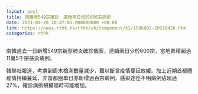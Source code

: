```yaml
---
layout: post
title: 南韓增549宗確診　連續兩日低於600宗病例
date: 2021-04-20 10:47:05.000000000 +08:00
link: https://news.rthk.hk/rthk/ch/component/k2/1586682-20210420.htm
categories: rthk
---
```


南韓過去一日新增549宗新型肺炎確診個案，連續兩日少於600宗，當地累積超過11萬5千宗感染病例。

韓聯社報道，考慮到周末檢測數量減少，難以斷言疫情蔓延放緩。加上近期首都圈疫情持續蔓延，非首都圈單日亦新增過百宗病例，感染途徑不明病例佔超過27%，確診病例規模隨時可能增加。
